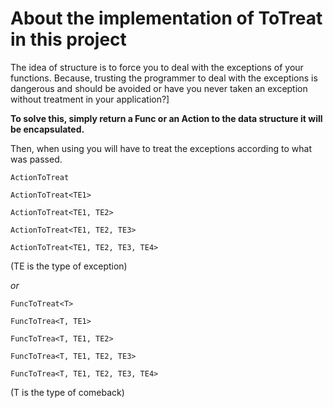 # About the implementation of ToTreat in this project

The idea of structure is to force you to deal with the exceptions of your functions. Because, trusting the programmer to deal with the exceptions is dangerous and should be avoided or have you never taken an exception without treatment in your application?]

**To solve this, simply return a Func or an Action to the data structure it will be encapsulated.**

Then, when using you will have to treat the exceptions according to what was passed.

`ActionToTreat`

`ActionToTreat<TE1>`

`ActionToTreat<TE1, TE2>`

`ActionToTreat<TE1, TE2, TE3>`

`ActionToTreat<TE1, TE2, TE3, TE4>`

(TE is the type of exception)

_or_ 

`FuncToTreat<T>`

`FuncToTrea<T, TE1>`

`FuncToTrea<T, TE1, TE2>`

`FuncToTrea<T, TE1, TE2, TE3>`

`FuncToTrea<T, TE1, TE2, TE3, TE4>` 

(T is the type of comeback)

